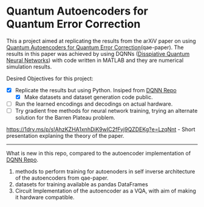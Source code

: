 # Quantum Autoencoders for Quantum Error Correction
This a project aimed at replicating the results from the arXiV paper on using [Quantum Autoencoders for Quantum Error Correction](https://arxiv.org/abs/2202.00555)(qae-paper). The results in this paper was achieved by using DQNNs ([Disspiative Quantum Neural Networks](https://github.com/qigitphannover/DeepQuantumNeuralNetworks)) with code written in MATLAB and they are numerical simulation results. 

Desired Objectives for this project:

- [x] Replicate the results but using Python. Insiped from [DQNN Repo](https://github.com/qigitphannover/DeepQuantumNeuralNetworks/tree/master/Autoencoder-MATLAB)
  - [x] Make datasets and dataset generation code public.     
- [ ] Run the learned encodings and decodings on actual hardware.        
- [ ] Try gradient free methods for neural network training, trying an alternate solution for the Barren Plateau problem.

https://1drv.ms/p/s!AhzKZHA1xnhDiK9wIC2fFvj9QZDEKg?e=LzqNnt - Short presentation explaning the theory of the paper.


------------------------------------------
What is new in this repo, compared to the autoencoder implementation of [DQNN Repo](https://github.com/qigitphannover/DeepQuantumNeuralNetworks/tree/master/Autoencoder-MATLAB). 
  1. methods to perform training for autoenoders in self inverse architecture of the autoencoders from qae-paper.
  2. datasets for training available as pandas DataFrames
  3. Circuit Implementation of the autoencoder as a VQA, with aim of making it hardware compatible.
  
